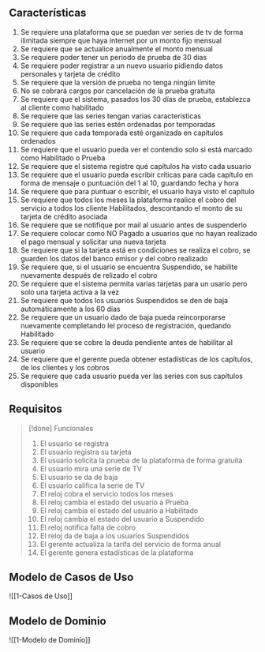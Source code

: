 ## Características
1. Se requiere una plataforma que se puedan ver series de tv de forma ilimitada siempre que haya internet por un monto fijo mensual
2. Se requiere que se actualice anualmente el monto mensual
3. Se requiere poder tener un periodo de prueba de 30 dias
4. Se requiere poder registrar a un nuevo usuario pidiendo datos personales y tarjeta de crédito
5. Se requiere que la versión de prueba no tenga ningún límite
6. No se cobrará cargos por cancelación de la prueba gratuita
7. Se requiere que el sistema, pasados los 30 días de prueba, establezca al cliente como habilitado
8. Se requiere que las series tengan varias características
9. Se requiere que las series estén ordenadas por temporadas
10. Se requiere que cada temporada esté organizada en capítulos ordenados
11. Se requiere que el usuario pueda ver el contendio solo si está marcado como Habilitado o Prueba
12. Se requiere que el sistema registre qué capítulos ha visto cada usuario
13. Se requiere que el usuario pueda escribir críticas para cada capítulo en forma de mensaje o puntuación del 1 al 10, guardando fecha y hora
14. Se requiere que para puntuar o escribir, el usuario haya visto el capítulo
15. Se requiere que todos los meses la plataforma realice el cobro del servicio a todos los cliente Habilitados, descontando el monto de su tarjeta de crédito asociada
16. Se requiere que se notifique por mail al usuario antes de suspenderlo
17. Se requiere colocar como NO Pagado a usuarios que no hayan realizado el pago mensual y solicitar una nueva tarjeta
18. Se requiere que si la tarjeta está en condiciones se realiza el cobro, se guarden los datos del banco emisor y del cobro realizado
19. Se requiere que, si el usuario se encuentra Suspendido, se habilite nuevamente después de relizado el cobro
20. Se requiere que el sistema permita varias tarjetas para un usario pero solo una tarjeta activa a la vez
21. Se requiere que todos los usuarios Suspendidos se den de baja automáticamente a los 60 días
22. Se requiere que un usuario dado de baja pueda reincorporarse nuevamente completando lel proceso de registración, quedando Habilitado
23. Se requiere que se cobre la deuda pendiente antes de habilitar al usuario
24. Se requiere que el gerente pueda obtener estadísticas de los capítulos, de los clientes y los cobros
25. Se requiere que cada usuario pueda ver las series con sus capítulos disponibles
## Requisitos
> [!done] Funcionales
> 1. El usuario se registra
> 2. El usuario registra su tarjeta
> 3. El usuario solicita la prueba de la plataforma de forma gratuita
> 4. El usuario mira una serie de TV
> 5. El usuario se da de baja
> 6. El usuario califica la serie de TV
> 7. El reloj cobra el servicio todos los meses
> 8. El reloj cambia el estado del usuario a Prueba
> 9. El reloj cambia el estado del usuario a Habilitado
> 10. El reloj cambia el estado del usuario a Suspendido
> 11. El reloj notifica falta de cobro
> 12. El reloj da de baja a los usuarios Suspendidos
> 13. El gerente actualiza la tarifa del servicio de forma anual
> 14. El gerente genera estadísticas de la plataforma
## Modelo de Casos de Uso
![[1-Casos de Uso]]
## Modelo de Dominio
![[1-Modelo de Dominio]]